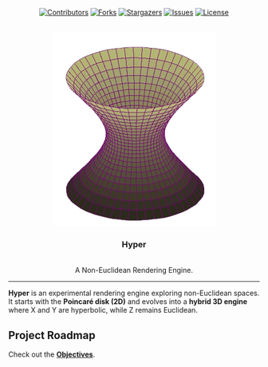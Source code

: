 <a id="readme-top"></a>
<div align="center">

[![Contributors][contributors-shield]][contributors-url]
[![Forks][forks-shield]][forks-url]
[![Stargazers][stars-shield]][stars-url]
[![Issues][issues-shield]][issues-url]
[![License][license-shield]][license-url]

</div>

<!-- PROJECT LOGO -->
<br />
<div align="center">
  <img src="./logo.png" alt="Logo"></p>
  <h3 align="center">Hyper</h3>
  <p align="center">
    <br />
    A Non-Euclidean Rendering Engine.
  </p>
</div>

---

**Hyper** is an experimental rendering engine exploring non-Euclidean spaces.  
It starts with the **Poincaré disk (2D)** and evolves into a **hybrid 3D engine** where X and Y are hyperbolic, while Z remains Euclidean. 

## Project Roadmap  
Check out the **[Objectives](./docs/ROADMAP.md)**.  




[contributors-shield]: https://img.shields.io/github/contributors/cocosol007/hyper.svg?style=for-the-badge
[contributors-url]: https://github.com/cocosol007/hyper/graphs/contributors
[forks-shield]: https://img.shields.io/github/forks/cocosol007/hyper.svg?style=for-the-badge
[forks-url]: https://github.com/cocosol007/hyper/network/members
[stars-shield]: https://img.shields.io/github/stars/cocosol007/hyper.svg?style=for-the-badge
[stars-url]: https://github.com/cocosol007/hyper/stargazers
[issues-shield]: https://img.shields.io/github/issues/cocosol007/hyper.svg?style=for-the-badge
[issues-url]: https://github.com/cocosol007/hyper/issues
[license-shield]: https://img.shields.io/github/license/cocosol007/hyper.svg?style=for-the-badge
[license-url]: https://github.com/cocosol007/hexing/blob/main/LICENSE

